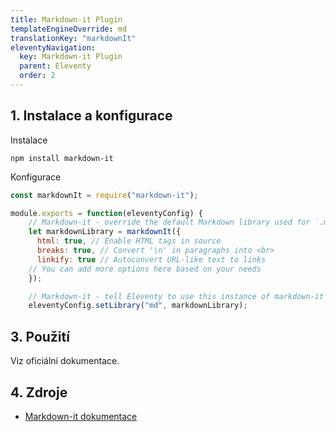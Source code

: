 ```yaml
---
title: Markdown-it Plugin
templateEngineOverride: md
translationKey: "markdownIt"
eleventyNavigation:
  key: Markdown-it Plugin
  parent: Eleventy
  order: 2
---
```

## 1. Instalace a konfigurace
Instalace 
```hmtl
npm install markdown-it
```

Konfigurace
```js
const markdownIt = require("markdown-it");

module.exports = function(eleventyConfig) {
    // Markdown-it - override the default Markdown library used for `.md` files with markdown-it
    let markdownLibrary = markdownIt({
      html: true, // Enable HTML tags in source
      breaks: true, // Convert '\n' in paragraphs into <br>
      linkify: true // Autoconvert URL-like text to links
    // You can add more options here based on your needs
    });

    // Markdown-it - tell Eleventy to use this instance of markdown-it
    eleventyConfig.setLibrary("md", markdownLibrary);
```

## 3. Použití
Viz oficiální dokumentace.

## 4. Zdroje
- [Markdown-it dokumentace](https://github.com/markdown-it/markdown-it)